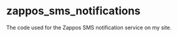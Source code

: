 zappos_sms_notifications
========================

The code used for the Zappos SMS notification service on my site.

